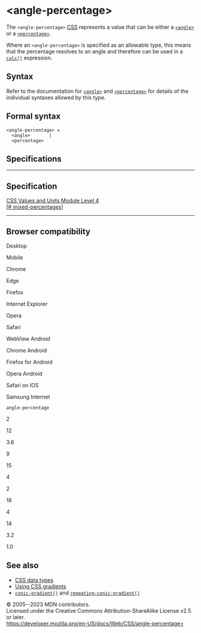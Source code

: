 \<angle-percentage\>
====================

The `<angle-percentage>`
[CSS](https://developer.mozilla.org/en-US/docs/Web/CSS) [](css_types.md) represents a value that can be either a
[`<angle>`](angle.md) or a [`<percentage>`](percentage.md).

Where an `<angle-percentage>` is specified as an allowable type, this
means that the percentage resolves to an angle and therefore can be used
in a [`calc()`](calc.md) expression.

Syntax
------

Refer to the documentation for [`<angle>`](angle.md) and
[`<percentage>`](percentage.md) for details of the individual syntaxes
allowed by this type.

Formal syntax
-------------

```
<angle-percentage> = 
  <angle>       |
  <percentage>  
```

Specifications
--------------

  -------------------------------------------------------------------------------------

Specification
  -------------------------------------------------------------------------------------

  [CSS Values and Units Module Level 4\
  [\#
  mixed-percentages]](https://drafts.csswg.org/css-values/#mixed-percentages)

  -------------------------------------------------------------------------------------

Browser compatibility
---------------------

Desktop

Mobile

Chrome

Edge

Firefox

Internet Explorer

Opera

Safari

WebView Android

Chrome Android

Firefox for Android

Opera Android

Safari on IOS

Samsung Internet

`angle-percentage`

2

12

3.6

9

15

4

2

18

4

14

3.2

1.0

See also
--------

- [CSS data types](css_types.md)
- [Using CSS gradients](using_css_gradients.md)
- [`conic-gradient()`](conic-gradient.md) and
    [`repeating-conic-gradient()`](repeating-conic-gradient.md)

© 2005--2023 MDN contributors.\
Licensed under the Creative Commons Attribution-ShareAlike License v2.5
or later.\
https://developer.mozilla.org/en-US/docs/Web/CSS/angle-percentage>
